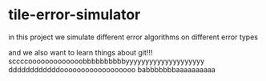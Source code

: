 # tile-error-simulator
in this project we simulate different error algorithms on different error types

and we also want to learn things about git!!!
sccccooooooooooooobbbbbbbbbbyyyyyyyyyyyyyyyyyyyy ddddddddddddoooooooooooooooooo babbbbbbbaaaaaaaaaa
